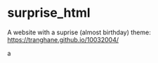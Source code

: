 # surprise_html
A website with a suprise (almost birthday) theme: https://tranghane.github.io/10032004/   
 
 <!-- Deadline: 10/03/2004 --> 
 
 
  
 a
 
 









  
 
 
 
 
 
    
    
    
 
 
 
 
 
 
 
 
 


